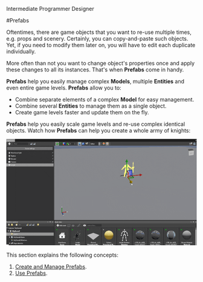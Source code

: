 <span class="label label-doc-level">Intermediate</span>
<span class="label label-doc-audience">Programmer</span>
<span class="label label-doc-audience">Designer</span>

#Prefabs

Oftentimes, there are game objects that you want to re-use multiple times, e.g. props and scenery.
Certainly, you can copy-and-paste such objects. Yet, if you need to modify them later on, you will have to edit each duplicate individually.

More often than not you want to change object's properties once and apply these changes to all its instances.
That's when **Prefabs** come in handy.

**Prefabs** help you easily manage complex **Models**, multiple **Entities** and even entire game levels.
**Prefabs** allow you to:

* Combine separate elements of a complex **Model** for easy management.
* Combine several **Entities** to manage them as a single object.
* Create game levels faster and update them on the fly.

**Prefabs** help you easily scale game levels and re-use complex identical objects.
Watch how **Prefabs** can help you create a whole army of knights:

![Use prefabs](media/use-prefabs-compressed.gif)

This section explains the following concepts:

1. [Create and Manage Prefabs](create-and-manage-prefabs.md).
2. [Use Prefabs](use-prefabs.md).
